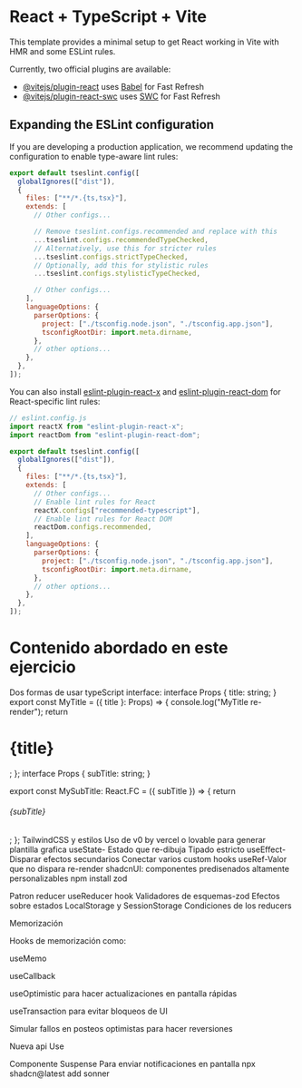 # React + TypeScript + Vite

This template provides a minimal setup to get React working in Vite with HMR and some ESLint rules.

Currently, two official plugins are available:

- [@vitejs/plugin-react](https://github.com/vitejs/vite-plugin-react/blob/main/packages/plugin-react) uses [Babel](https://babeljs.io/) for Fast Refresh
- [@vitejs/plugin-react-swc](https://github.com/vitejs/vite-plugin-react/blob/main/packages/plugin-react-swc) uses [SWC](https://swc.rs/) for Fast Refresh

## Expanding the ESLint configuration

If you are developing a production application, we recommend updating the configuration to enable type-aware lint rules:

```js
export default tseslint.config([
  globalIgnores(["dist"]),
  {
    files: ["**/*.{ts,tsx}"],
    extends: [
      // Other configs...

      // Remove tseslint.configs.recommended and replace with this
      ...tseslint.configs.recommendedTypeChecked,
      // Alternatively, use this for stricter rules
      ...tseslint.configs.strictTypeChecked,
      // Optionally, add this for stylistic rules
      ...tseslint.configs.stylisticTypeChecked,

      // Other configs...
    ],
    languageOptions: {
      parserOptions: {
        project: ["./tsconfig.node.json", "./tsconfig.app.json"],
        tsconfigRootDir: import.meta.dirname,
      },
      // other options...
    },
  },
]);
```

You can also install [eslint-plugin-react-x](https://github.com/Rel1cx/eslint-react/tree/main/packages/plugins/eslint-plugin-react-x) and [eslint-plugin-react-dom](https://github.com/Rel1cx/eslint-react/tree/main/packages/plugins/eslint-plugin-react-dom) for React-specific lint rules:

```js
// eslint.config.js
import reactX from "eslint-plugin-react-x";
import reactDom from "eslint-plugin-react-dom";

export default tseslint.config([
  globalIgnores(["dist"]),
  {
    files: ["**/*.{ts,tsx}"],
    extends: [
      // Other configs...
      // Enable lint rules for React
      reactX.configs["recommended-typescript"],
      // Enable lint rules for React DOM
      reactDom.configs.recommended,
    ],
    languageOptions: {
      parserOptions: {
        project: ["./tsconfig.node.json", "./tsconfig.app.json"],
        tsconfigRootDir: import.meta.dirname,
      },
      // other options...
    },
  },
]);
```

# Contenido abordado en este ejercicio

Dos formas de usar typeScript interface:
interface Props {
title: string;
}
export const MyTitle = ({ title }: Props) => {
console.log("MyTitle re-render");
return <h1>{title}</h1>;
};
interface Props {
subTitle: string;
}

export const MySubTitle: React.FC<Props> = ({ subTitle }) => {
return <h6>{subTitle}</h6>;
};
TailwindCSS y estilos
Uso de v0 by vercel o lovable para generar plantilla grafica
useState- Estado que re-dibuja
Tipado estricto
useEffect- Disparar efectos secundarios
Conectar varios custom hooks
useRef-Valor que no dispara re-render
shadcnUI: componentes predisenados altamente personalizables
npm install zod

Patron reducer
useReducer hook
Validadores de esquemas-zod
Efectos sobre estados
LocalStorage y SessionStorage
Condiciones de los reducers

Memorización

Hooks de memorización como:

useMemo

useCallback

useOptimistic para hacer actualizaciones en pantalla rápidas

useTransaction para evitar bloqueos de UI

Simular fallos en posteos optimistas para hacer reversiones

Nueva api Use

Componente Suspense
Para enviar notificaciones en pantalla
npx shadcn@latest add sonner
